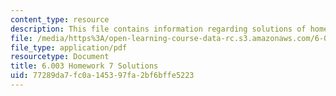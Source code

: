 ```yaml
---
content_type: resource
description: This file contains information regarding solutions of homework 7.
file: /media/https%3A/open-learning-course-data-rc.s3.amazonaws.com/6-003-signals-and-systems-fall-2011/77289da7fc0a145397fa2bf6bffe5223_MIT6_003F11_sol07.pdf
file_type: application/pdf
resourcetype: Document
title: 6.003 Homework 7 Solutions
uid: 77289da7-fc0a-1453-97fa-2bf6bffe5223
---
```

